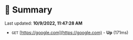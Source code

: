 # 📖 Summary
Last updated: **10/9/2022, 11:47:28 AM**

- `GET` [https://google.com](https://google.com) - **Up** (171ms)
